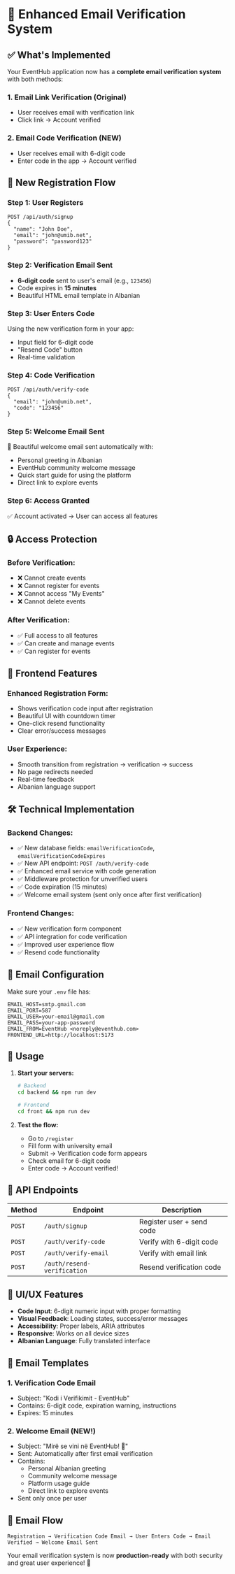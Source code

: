 # 📧 Enhanced Email Verification System

## ✅ **What's Implemented**

Your EventHub application now has a **complete email verification system** with both methods:

### **1. Email Link Verification (Original)**
- User receives email with verification link
- Click link → Account verified

### **2. Email Code Verification (NEW)**
- User receives email with 6-digit code
- Enter code in the app → Account verified

## 🚀 **New Registration Flow**

### **Step 1: User Registers**
```
POST /api/auth/signup
{
  "name": "John Doe",
  "email": "john@umib.net", 
  "password": "password123"
}
```

### **Step 2: Verification Email Sent**
- **6-digit code** sent to user's email (e.g., `123456`)
- Code expires in **15 minutes**
- Beautiful HTML email template in Albanian

### **Step 3: User Enters Code**
Using the new verification form in your app:
- Input field for 6-digit code
- "Resend Code" button
- Real-time validation

### **Step 4: Code Verification**
```
POST /api/auth/verify-code
{
  "email": "john@umib.net",
  "code": "123456"
}
```

### **Step 5: Welcome Email Sent**
📧 Beautiful welcome email sent automatically with:
- Personal greeting in Albanian
- EventHub community welcome message  
- Quick start guide for using the platform
- Direct link to explore events

### **Step 6: Access Granted**
✅ Account activated → User can access all features

## 🔒 **Access Protection**

### **Before Verification:**
- ❌ Cannot create events
- ❌ Cannot register for events  
- ❌ Cannot access "My Events"
- ❌ Cannot delete events

### **After Verification:**
- ✅ Full access to all features
- ✅ Can create and manage events
- ✅ Can register for events

## 📱 **Frontend Features**

### **Enhanced Registration Form:**
- Shows verification code input after registration
- Beautiful UI with countdown timer
- One-click resend functionality
- Clear error/success messages

### **User Experience:**
- Smooth transition from registration → verification → success
- No page redirects needed
- Real-time feedback
- Albanian language support

## 🛠 **Technical Implementation**

### **Backend Changes:**
- ✅ New database fields: `emailVerificationCode`, `emailVerificationCodeExpires`
- ✅ New API endpoint: `POST /auth/verify-code`
- ✅ Enhanced email service with code generation
- ✅ Middleware protection for unverified users
- ✅ Code expiration (15 minutes)
- ✅ Welcome email system (sent only once after first verification)

### **Frontend Changes:**
- ✅ New verification form component
- ✅ API integration for code verification
- ✅ Improved user experience flow
- ✅ Resend code functionality

## 📧 **Email Configuration**

Make sure your `.env` file has:
```env
EMAIL_HOST=smtp.gmail.com
EMAIL_PORT=587
EMAIL_USER=your-email@gmail.com
EMAIL_PASS=your-app-password
EMAIL_FROM=EventHub <noreply@eventhub.com>
FRONTEND_URL=http://localhost:5173
```

## 🎯 **Usage**

1. **Start your servers:**
   ```bash
   # Backend
   cd backend && npm run dev
   
   # Frontend  
   cd front && npm run dev
   ```

2. **Test the flow:**
   - Go to `/register`
   - Fill form with university email
   - Submit → Verification code form appears
   - Check email for 6-digit code
   - Enter code → Account verified!

## 🔧 **API Endpoints**

| Method | Endpoint | Description |
|--------|----------|-------------|
| `POST` | `/auth/signup` | Register user + send code |
| `POST` | `/auth/verify-code` | Verify with 6-digit code |
| `POST` | `/auth/verify-email` | Verify with email link |
| `POST` | `/auth/resend-verification` | Resend verification code |

## 🎨 **UI/UX Features**

- **Code Input**: 6-digit numeric input with proper formatting
- **Visual Feedback**: Loading states, success/error messages
- **Accessibility**: Proper labels, ARIA attributes
- **Responsive**: Works on all device sizes
- **Albanian Language**: Fully translated interface

## 📧 **Email Templates**

### **1. Verification Code Email**
- Subject: "Kodi i Verifikimit - EventHub"
- Contains: 6-digit code, expiration warning, instructions
- Expires: 15 minutes

### **2. Welcome Email (NEW!)**
- Subject: "Mirë se vini në EventHub! 🎉"
- Sent: Automatically after first email verification
- Contains: 
  - Personal Albanian greeting
  - Community welcome message
  - Platform usage guide
  - Direct link to explore events
- Sent only once per user

## 🔄 **Email Flow**

```
Registration → Verification Code Email → User Enters Code → Email Verified → Welcome Email Sent
```

Your email verification system is now **production-ready** with both security and great user experience! 🎉 